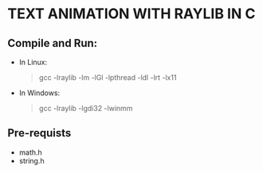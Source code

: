 # TEXT ANIMATION WITH RAYLIB IN C

## Compile and Run:<br>
- In Linux:
  > gcc <file> -lraylib -lm -lGl -lpthread -ldl -lrt -lx11
- In Windows:
  > gcc <file> -lraylib -lgdi32 -lwinmm

## Pre-requists
- math.h
- string.h
